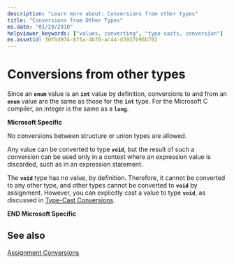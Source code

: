 ```yaml
---
description: "Learn more about: Conversions from other types"
title: "Conversions from Other Types"
ms.date: "01/29/2018"
helpviewer_keywords: ["values, converting", "type casts, conversion"]
ms.assetid: 30fbd974-8f5a-4b70-ac44-d3937b96b702
---
```

# Conversions from other types

Since an **`enum`** value is an **`int`** value by definition, conversions to and from an **`enum`** value are the same as those for the **`int`** type. For the Microsoft C compiler, an integer is the same as a **`long`**.

**Microsoft Specific**

No conversions between structure or union types are allowed.

Any value can be converted to type **`void`**, but the result of such a conversion can be used only in a context where an expression value is discarded, such as in an expression statement.

The **`void`** type has no value, by definition. Therefore, it cannot be converted to any other type, and other types cannot be converted to **`void`** by assignment. However, you can explicitly cast a value to type **`void`**, as discussed in [Type-Cast Conversions](../c-language/type-cast-conversions.md).

**END Microsoft Specific**

## See also

[Assignment Conversions](../c-language/assignment-conversions.md)
